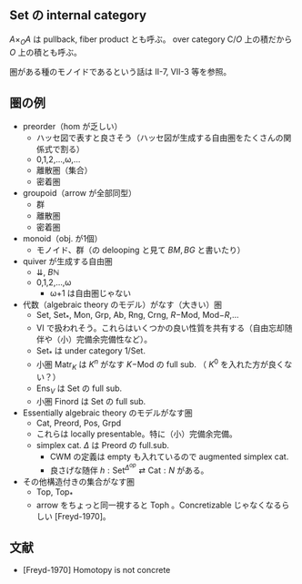 ## Set の internal category
$A\times_OA$ は pullback, fiber product とも呼ぶ。
over category $\mathsf C/O$ 上の積だから $O$ 上の積とも呼ぶ。

圏がある種のモノイドであるという話は II-7, VII-3 等を参照。

## 圏の例
- preorder（hom が乏しい）
  - ハッセ図で表すと良さそう（ハッセ図が生成する自由圏をたくさんの関係式で割る）
  - 0,1,2,…,ω,…
  - 離散圏（集合）
  - 密着圏
- groupoid（arrow が全部同型）
  - 群
  - 離散圏
  - 密着圏
- monoid（obj. が1個）
  - モノイド、群（の delooping と見て $BM,BG$ と書いたり）
- quiver が生成する自由圏
  - $\downdownarrows$, $B\mathbb N$
  - 0,1,2,…,ω
    - ω+1 は自由圏じゃない
- 代数（algebraic theory のモデル）がなす（大きい）圏
  - $\mathsf{Set}$, $\mathsf{Set}_*$, $\mathsf{Mon}$, $\mathsf{Grp}$, $\mathsf{Ab}$, $\mathsf{Rng}$, $\mathsf{Crng}$, $R\mathsf{-Mod}$, $\mathsf{Mod-}R$,…
  - VI で扱われそう。これらはいくつかの良い性質を共有する（自由忘却随伴や（小）完備余完備性など）。
  - $\mathsf{Set}_*$ は under category $1/\mathsf{Set}$.
  - 小圏 $\mathsf{Matr}_K$ は $K^n$ がなす $K\mathsf{-Mod}$ の full sub. （ $K^0$ を入れた方が良くない？）
  - $\mathsf{Ens}_V$ は $\mathsf{Set}$ の full sub.
  - 小圏 $\mathsf{Finord}$ は $\mathsf{Set}$ の full sub.
- Essentially algebraic theory のモデルがなす圏
  - $\mathsf{Cat}$, $\mathsf{Preord}$, $\mathsf{Pos}$, $\mathsf{Grpd}$
  - これらは locally presentable。特に（小）完備余完備。
  - simplex cat. $\Delta$ は $\mathsf{Preord}$ の full.sub.
    - CWM の定義は empty も入れているので augmented simplex cat.
    - 良さげな随伴 $h:\mathsf{Set}^{\Delta^{op}}\rightleftarrows\mathsf{Cat}:N$ がある。
- その他構造付きの集合がなす圏
  - $\mathsf{Top}$, $\mathsf{Top}_*$
  - arrow をちょっと同一視すると $\mathsf{Toph}$ 。Concretizable じゃなくなるらしい [Freyd-1970]。
## 文献
- [Freyd-1970] Homotopy is not concrete
